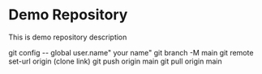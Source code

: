 # Demo Repository


This is demo repository description


git config -- global user.name" your name"
git branch -M main
git remote set-url origin (clone link)
git push origin main
git pull origin main

